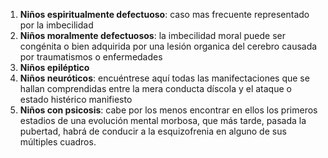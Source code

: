 1. **Niños espiritualmente defectuoso**: caso mas frecuente representado por la imbecilidad
2. **Niños moralmente defectuosos**: la imbecilidad moral puede ser congénita o bien adquirida por una lesión organica del cerebro causada por traumatismos o enfermedades
3. **Niños epiléptico**
4. **Niños neuróticos**: encuéntrese aquí todas las manifectaciones que se hallan comprendidas entre la mera conducta díscola y el ataque o estado histérico manifiesto
5. **Niños con psicosis**: cabe por los menos encontrar en ellos los primeros estadios de una evolución mental morbosa, que más tarde, pasada la pubertad, habrá de conducir a la esquizofrenia en alguno de sus múltiples cuadros.